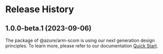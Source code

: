 # Release History
    
## 1.0.0-beta.1 (2023-09-06)

The package of @azure/arm-scom is using our next generation design principles. To learn more, please refer to our documentation [Quick Start](https://aka.ms/js-track2-quickstart).
